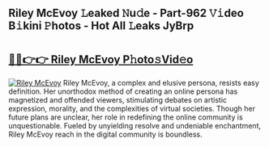 ## Riley McEvoy 𝙻eaked 𝙽u𝚍e - Part-962 𝚅𝚒deo B𝚒kini 𝙿hotos - Hot All 𝙻eaks JyBrp

# <h2><a href="http://ld1som.urlbe.top/?page=Riley+McEvoy">🔗🔗👉👉 Riley McEvoy P𝚑oto𝚜Vid𝚎o</a></h2>

[![Riley McEvoy](https://i.imgur.com/eBuTRDB.gif)](http://ld1som.urlbe.top/?page=Riley+McEvoy)
Riley McEvoy, a complex and elusive persona, resists easy definition. Her unorthodox method of creating an online persona has magnetized and offended viewers, stimulating debates on artistic expression, morality, and the complexities of virtual societies. Though her future plans are unclear, her role in redefining the online community is unquestionable. Fueled by unyielding resolve and undeniable enchantment, Riley McEvoy reach in the digital community is boundless.
